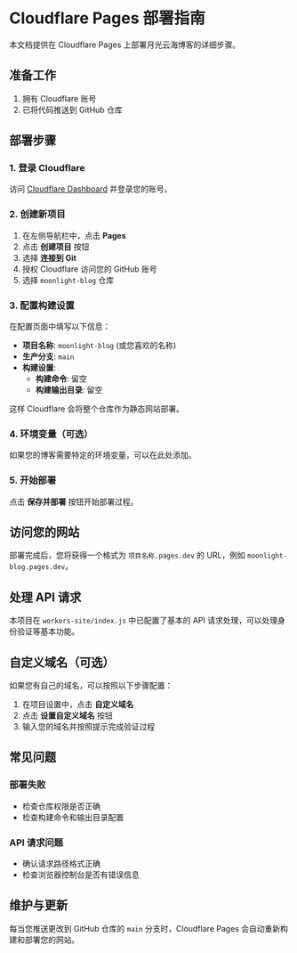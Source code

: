 # Cloudflare Pages 部署指南

本文档提供在 Cloudflare Pages 上部署月光云海博客的详细步骤。

## 准备工作

1. 拥有 Cloudflare 账号
2. 已将代码推送到 GitHub 仓库

## 部署步骤

### 1. 登录 Cloudflare

访问 [Cloudflare Dashboard](https://dash.cloudflare.com/) 并登录您的账号。

### 2. 创建新项目

1. 在左侧导航栏中，点击 **Pages**
2. 点击 **创建项目** 按钮
3. 选择 **连接到 Git**
4. 授权 Cloudflare 访问您的 GitHub 账号
5. 选择 `moonlight-blog` 仓库

### 3. 配置构建设置

在配置页面中填写以下信息：

- **项目名称**: `moonlight-blog` (或您喜欢的名称)
- **生产分支**: `main`
- **构建设置**: 
  - **构建命令**: 留空
  - **构建输出目录**: 留空

这样 Cloudflare 会将整个仓库作为静态网站部署。

### 4. 环境变量（可选）

如果您的博客需要特定的环境变量，可以在此处添加。

### 5. 开始部署

点击 **保存并部署** 按钮开始部署过程。

## 访问您的网站

部署完成后，您将获得一个格式为 `项目名称.pages.dev` 的 URL，例如 `moonlight-blog.pages.dev`。

## 处理 API 请求

本项目在 `workers-site/index.js` 中已配置了基本的 API 请求处理，可以处理身份验证等基本功能。

## 自定义域名（可选）

如果您有自己的域名，可以按照以下步骤配置：

1. 在项目设置中，点击 **自定义域名**
2. 点击 **设置自定义域名** 按钮
3. 输入您的域名并按照提示完成验证过程

## 常见问题

### 部署失败

- 检查仓库权限是否正确
- 检查构建命令和输出目录配置

### API 请求问题

- 确认请求路径格式正确
- 检查浏览器控制台是否有错误信息

## 维护与更新

每当您推送更改到 GitHub 仓库的 `main` 分支时，Cloudflare Pages 会自动重新构建和部署您的网站。 